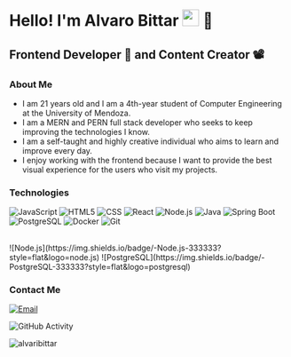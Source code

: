 <h1>Hello! I'm Alvaro Bittar <img src="https://raw.githubusercontent.com/iampavangandhi/iampavangandhi/master/gifs/Hi.gif" width="30px"> 🚀</h1>
<h2>Frontend Developer 🎨 and Content Creator 📽</h2>

### About Me
- I am 21 years old and I am a 4th-year student of Computer Engineering at the University of Mendoza.
- I am a MERN and PERN full stack developer who seeks to keep improving the technologies I know.
- I am a self-taught and highly creative individual who aims to learn and improve every day.
- I enjoy working with the frontend because I want to provide the best visual experience for the users who visit my projects.


### Technologies
  ![JavaScript](https://img.shields.io/badge/-JavaScript-333333?style=flat&logo=javascript)
  ![HTML5](https://img.shields.io/badge/-HTML5-333333?style=flat&logo=HTML5)
  ![CSS](https://img.shields.io/badge/-CSS-333333?style=flat&logo=CSS3&logoColor=1572B6)
  ![React](https://img.shields.io/badge/-React-333333?style=flat&logo=react)
  ![Node.js](https://img.shields.io/badge/-Node.js-333333?style=flat&logo=node.js)
  ![Java](https://img.shields.io/badge/-Java-333333?style=flat&logo=java)
  ![Spring Boot](https://img.shields.io/badge/-Spring%20Boot-333333?style=flat&logo=spring)
  ![PostgreSQL](https://img.shields.io/badge/-PostgreSQL-333333?style=flat&logo=postgresql)
  ![Docker](https://img.shields.io/badge/-Docker-333333?style=flat&logo=docker)
  ![Git](https://img.shields.io/badge/-Git-333333?style=flat&logo=git)

  <br/>
  ![Node.js](https://img.shields.io/badge/-Node.js-333333?style=flat&logo=node.js)
  ![PostgreSQL](https://img.shields.io/badge/-PostgreSQL-333333?style=flat&logo=postgresql)


### Contact Me
<a href="alvarobittar19950@gmail.com"><img alt="Email" src="https://img.shields.io/badge/Gmail-alvarobittar19950@gmail.com-blue?style=flat-square&logo=gmail"></a>  

![GitHub Activity](https://github-readme-stats.vercel.app/api?username=mauro069&show_icons=true)

<p align="left"> <img src="https://komarev.com/ghpvc/?username=mauro069&label=Profile%20views&color=0e75b6&style=flat" alt="alvaribittar" /> </p>
